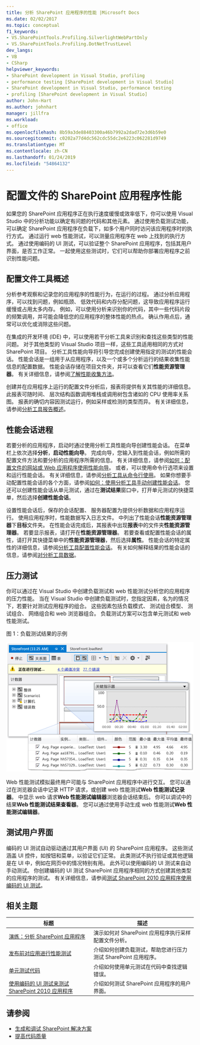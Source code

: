```yaml
---
title: 分析 SharePoint 应用程序的性能 |Microsoft Docs
ms.date: 02/02/2017
ms.topic: conceptual
f1_keywords:
- VS.SharePointTools.Profiling.SilverlightWebPartOnly
- VS.SharePointTools.Profiling.DotNetTrustLevel
dev_langs:
- VB
- CSharp
helpviewer_keywords:
- SharePoint development in Visual Studio, profiling
- performance testing [SharePoint development in Visual Studio]
- SharePoint development in Visual Studio, performance testing
- profiling [SharePoint development in Visual Studio]
author: John-Hart
ms.author: johnhart
manager: jillfra
ms.workload:
- office
ms.openlocfilehash: 8b59a3de88403300a46b7992a2dad72e3d6b59e0
ms.sourcegitcommit: c0202a77d4dc562cdc55dc2e6223c062281d9749
ms.translationtype: MT
ms.contentlocale: zh-CN
ms.lasthandoff: 01/24/2019
ms.locfileid: "54864132"
---
```

# <a name="profile-the-performance-of-sharepoint-applications"></a>配置文件的 SharePoint 应用程序性能

如果您的 SharePoint 应用程序正在执行速度缓慢或效率低下，你可以使用 Visual Studio 中的分析功能以确定有问题的代码和其他元素。 通过使用负载测试功能，可以确定 SharePoint 应用程序在负载下，如多个用户同时访问该应用程序时的执行方式。 通过运行 web 性能测试，可以测量应用程序在 web 上找到的执行方式。 通过使用编码的 UI 测试，可以验证整个 SharePoint 应用程序，包括其用户界面，是否工作正常。 一起使用这些测试时，它们可以帮助你部署应用程序之前识别性能问题。

## <a name="profile-tools-overview"></a>配置文件工具概述

分析参考观察和记录您的应用程序的性能行为，在运行的过程。 通过分析应用程序，可以找到问题，例如瓶颈、 低效代码和内存分配问题，这导致应用程序运行缓慢或占用太多内存。 例如，可以使用分析来识别你的代码，其中一些代码片段的频繁调用，并可能会降低您的应用程序的整体性能的热点。 确认作用点后，通常可以优化或消除这些问题。

在集成的开发环境 (IDE) 中，可以使用若干分析工具来识别和查找这些类型的性能问题。 对于其他类型的 Visual Studio 项目一样，这些工具适用相同的方式对 SharePoint 项目。 分析工具性能向导将引导您完成创建使用指定的测试的性能会话。 性能会话是一组用于从应用程序，以及一个或多个分析运行的结果收集性能信息的配置数据。 性能会话存储在项目文件夹，并可以查看它们**性能资源管理器**。 有关详细信息，请参阅[了解性能收集方法](../profiling/understanding-performance-collection-methods.md)。

创建并在应用程序上运行的配置文件分析后，报表将提供有关其性能的详细信息。 此报表可随时间、 层次结构函数调用堆栈或调用树包含诸如的 CPU 使用率关系图。 报表的确切内容因测试运行，例如采样或检测的类型而异。 有关详细信息，请参阅[分析工具报告概述](http://go.microsoft.com/fwlink/?LinkId=224689)。

## <a name="performance-session-process"></a>性能会话进程

若要分析的应用程序，启动时通过使用分析工具性能向导创建性能会话。 在菜单栏上依次选择**分析**，**启动性能向导**。 完成向导，您输入到性能会话，例如所需的配置文件方法和要分析的应用程序所需的信息。 有关详细信息，请参阅[如何：配置文件的网站或 Web 应用程序使用性能向导](http://go.microsoft.com/fwlink/?LinkId=224692)。 或者，可以使用命令行选项来设置和运行性能会话。 有关详细信息，请参阅[分析工具从命令行使用](http://go.microsoft.com/fwlink/?LinkId=224703)。 如果你想要手动配置性能会话的各个方面，请参阅[如何：使用分析工具手动创建性能会话](http://go.microsoft.com/fwlink/?LinkId=224691)。 您还可以创建性能会话从单元测试，通过在**测试结果**窗口中，打开单元测试的快捷菜单，然后选择**创建性能会话**。

设置性能会话后，保存的会话配置、 服务器配置为提供分析数据和应用程序运行。 使用应用程序时，性能数据写入日志文件。 中列出了性能会话**性能资源管理器**下**目标**文件夹。 在性能会话完成后，其报表中出现**报表**中的文件夹**性能资源管理器**。 若要显示报表，请打开在**性能资源管理器**。 若要查看或配置性能会话的属性，请打开其快捷菜单中的**性能资源管理器**，然后选择**属性**。 性能会话的特定属性的详细信息，请参阅[分析工具配置性能会话](http://go.microsoft.com/fwlink/?LinkId=224694)。 有关如何解释结果的性能会话的信息，请参阅[对分析工具数据](http://go.microsoft.com/fwlink/?LinkId=224704)。

## <a name="stress-test"></a>压力测试

你可以通过在 Visual Studio 中创建负载测试和 web 性能测试分析您的应用程序的压力性能。 当在 Visual Studio 中创建负载测试时，您指定因素，名为的情况下，若要针对测试应用程序的组合。 这些因素包括负载模式、 测试组合模型、 测试组合、 网络组合和 web 浏览器组合。 负载测试方案可以包含单元测试和 web 性能测试。

图 1：负载测试结果的示例

![运行负载测试关系图视图](../sharepoint/media/load-webgraphs.png "运行负载测试关系图视图")

Web 性能测试模拟最终用户可能与 SharePoint 应用程序中进行交互。 您可以通过在浏览器会话中记录 HTTP 请求，或创建 web 性能测试**Web 性能测试记录器**。 中显示 web 请求**Web 性能测试编辑器**浏览器会话结束后。 你可以调试中的结果**Web 性能测试结果查看器**。 您可以通过使用手动生成 web 性能测试**Web 性能测试编辑器**。

## <a name="test-user-interfaces"></a>测试用户界面

编码的 UI 测试自动驱动通过其用户界面 (UI) 的 SharePoint 应用程序。 这些测试涵盖 UI 控件，如按钮和菜单，以验证它们正常。 此类测试不执行验证或其他逻辑是在 UI 中，例如在网页中的情况特别有用。 此外可以使用编码的 UI 测试来自动手动测试。 你创建编码的 UI 测试 SharePoint 应用程序相同的方式创建其他类型的应用程序的测试。 有关详细信息，请参阅[测试 SharePoint 2010 应用程序使用编码的 UI 测试](../test/testing-sharepoint-2010-applications-with-coded-ui-tests.md)。

## <a name="related-topics"></a>相关主题

|标题|描述|
|-----------|-----------------|
|[演练：分析 SharePoint 应用程序](../sharepoint/walkthrough-profiling-a-sharepoint-application.md)|演示如何对 SharePoint 应用程序执行采样配置文件分析。|
|[发布前对应用进行性能测试](/azure/devops/test/load-test/run-performance-tests-app-before-release?view=vsts)|介绍如何创建负载测试，帮助您进行压力测试 SharePoint 应用程序。|
|[单元测试代码](../test/unit-test-your-code.md)|介绍如何使用单元测试在代码中查找逻辑错误。|
|[使用编码的 UI 测试来测试 SharePoint 2010 应用程序](../test/testing-sharepoint-2010-applications-with-coded-ui-tests.md)|介绍如何测试 SharePoint 应用程序的用户界面。|

## <a name="see-also"></a>请参阅

- [生成和调试 SharePoint 解决方案](../sharepoint/building-and-debugging-sharepoint-solutions.md)
- [提高代码质量](../test/improve-code-quality.md)